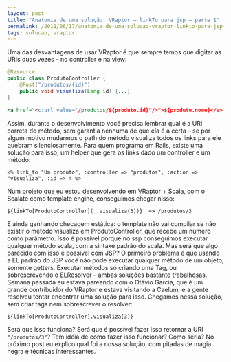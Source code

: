 ```yaml
---
layout: post
title: "Anatomia de uma solução: VRaptor – linkTo para jsp – parte 1"
permalink: /2011/06/17/anatomia-de-uma-solucao-vraptor-linkto-para-jsp-parte-1
tags: solucao, vraptor
---
```


Uma das desvantagens de usar VRaptor é que sempre temos que digitar as URIs duas vezes – no controller e na view:

```java
@Resource
public class ProdutoController {
    @Post("/produtos/{id}")
    public void visualiza(Long id) {...}
}
```

```xml
<a href="<c:url value="/produtos/${produto.id}"/>">${produto.nome}</a>
```

Assim, durante o desenvolvimento você precisa lembrar qual é a URI correta do método, sem garantia nenhuma de que ela é a certa – se por algum motivo mudarmos o path do método visualiza todos os links para ele quebram silenciosamente.
Para quem programa em Rails, existe uma solução para isso, um helper que gera os links dado um controller e um método:

```erb
<% link_to "Um produto", :controller => "produtos", :action => "visualiza", :id => 4 %>
```

Num projeto que eu estou desenvolvendo em VRaptor + Scala, com o Scalate como template engine, conseguimos chegar nisso:

```
${linkTo[ProdutoController](_.visualiza(3))}  => /produtos/3
```

E ainda ganhando checagem estática: o template não vai compilar se não existir o método visualiza em ProdutoController, que recebe um número como parâmetro. Isso é possível porque no ssp conseguimos executar qualquer método scala, com a sintaxe padrão do scala.
Mas será que algo parecido com isso é possível com JSP?
O primeiro problema é que usando a EL padrão do JSP você não pode executar qualquer método de um objeto, somente getters. Executar métodos só criando uma Tag, ou sobrescrevendo o ELResolver – ambas soluções bastante trabalhosas.
Semana passada eu estava pareando com o Otávio Garcia, que é um grande contribuidor do VRaptor e estava visitando a Caelum, e a gente resolveu tentar encontrar uma solução para isso.
Chegamos nessa solução, sem criar tags nem sobrescrever o resolver:
```
${linkTo[ProdutoController].visualiza[3]}
```

Será que isso funciona? Será que é possível fazer isso retornar a URI `"/produtos/3"`?
Tem idéia de como fazer isso funcionar? Como seria? No próximo post eu explico qual foi a nossa solução, com pitadas de magia negra e técnicas interessantes.

